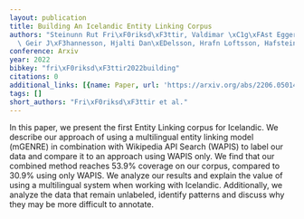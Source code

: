 ```yaml
---
layout: publication
title: Building An Icelandic Entity Linking Corpus
authors: "Steinunn Rut Fri\xF0riksd\xF3ttir, Valdimar \xC1g\xFAst Eggertsson, Benedikt\
  \ Geir J\xF3hannesson, Hjalti Dan\xEDelsson, Hrafn Loftsson, Hafsteinn Einarsson"
conference: Arxiv
year: 2022
bibkey: "fri\xF0riksd\xF3ttir2022building"
citations: 0
additional_links: [{name: Paper, url: 'https://arxiv.org/abs/2206.05014'}]
tags: []
short_authors: "Fri\xF0riksd\xF3ttir et al."
---
```

In this paper, we present the first Entity Linking corpus for Icelandic. We
describe our approach of using a multilingual entity linking model (mGENRE) in
combination with Wikipedia API Search (WAPIS) to label our data and compare it
to an approach using WAPIS only. We find that our combined method reaches 53.9%
coverage on our corpus, compared to 30.9% using only WAPIS. We analyze our
results and explain the value of using a multilingual system when working with
Icelandic. Additionally, we analyze the data that remain unlabeled, identify
patterns and discuss why they may be more difficult to annotate.